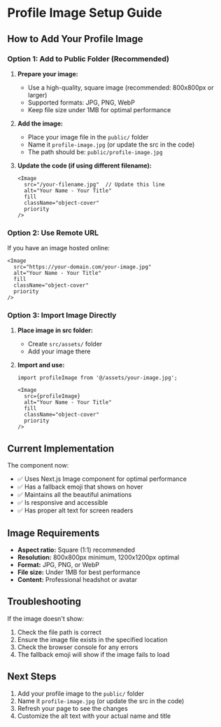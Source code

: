 # Profile Image Setup Guide

## How to Add Your Profile Image

### Option 1: Add to Public Folder (Recommended)

1. **Prepare your image:**
   - Use a high-quality, square image (recommended: 800x800px or larger)
   - Supported formats: JPG, PNG, WebP
   - Keep file size under 1MB for optimal performance

2. **Add the image:**
   - Place your image file in the `public/` folder
   - Name it `profile-image.jpg` (or update the src in the code)
   - The path should be: `public/profile-image.jpg`

3. **Update the code (if using different filename):**
   ```tsx
   <Image
     src="/your-filename.jpg"  // Update this line
     alt="Your Name - Your Title"
     fill
     className="object-cover"
     priority
   />
   ```

### Option 2: Use Remote URL

If you have an image hosted online:

```tsx
<Image
  src="https://your-domain.com/your-image.jpg"
  alt="Your Name - Your Title"
  fill
  className="object-cover"
  priority
/>
```

### Option 3: Import Image Directly

1. **Place image in src folder:**
   - Create `src/assets/` folder
   - Add your image there

2. **Import and use:**
   ```tsx
   import profileImage from '@/assets/your-image.jpg';
   
   <Image
     src={profileImage}
     alt="Your Name - Your Title"
     fill
     className="object-cover"
     priority
   />
   ```

## Current Implementation

The component now:
- ✅ Uses Next.js Image component for optimal performance
- ✅ Has a fallback emoji that shows on hover
- ✅ Maintains all the beautiful animations
- ✅ Is responsive and accessible
- ✅ Has proper alt text for screen readers

## Image Requirements

- **Aspect ratio:** Square (1:1) recommended
- **Resolution:** 800x800px minimum, 1200x1200px optimal
- **Format:** JPG, PNG, or WebP
- **File size:** Under 1MB for best performance
- **Content:** Professional headshot or avatar

## Troubleshooting

If the image doesn't show:
1. Check the file path is correct
2. Ensure the image file exists in the specified location
3. Check the browser console for any errors
4. The fallback emoji will show if the image fails to load

## Next Steps

1. Add your profile image to the `public/` folder
2. Name it `profile-image.jpg` (or update the src in the code)
3. Refresh your page to see the changes
4. Customize the alt text with your actual name and title
